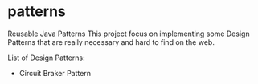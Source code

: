 patterns
========

Reusable Java Patterns
This project focus on implementing some Design Patterns that are really necessary and hard to find on the web. 

List of Design Patterns:

* Circuit Braker Pattern
